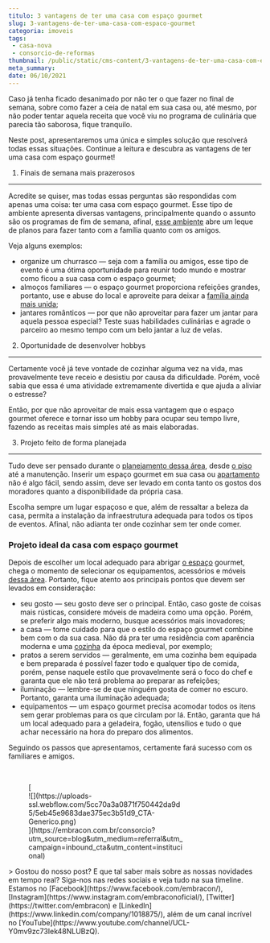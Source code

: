 ```yaml
---
titulo: 3 vantagens de ter uma casa com espaço gourmet
slug: 3-vantagens-de-ter-uma-casa-com-espaco-gourmet
categoria: imoveis
tags:
 - casa-nova
 - consorcio-de-reformas
thumbnail: /public/static/cms-content/3-vantagens-de-ter-uma-casa-com-espaco-gourmet.jpg
meta_summary: 
date: 06/10/2021
---
```

Caso já tenha ficado desanimado por não ter o que fazer no final de semana, sobre como fazer a ceia de natal em sua casa ou, até mesmo, por não poder tentar aquela receita que você viu no programa de culinária que parecia tão saborosa, fique tranquilo.

Neste post, apresentaremos uma única e simples solução que resolverá todas essas situações. Continue a leitura e descubra as vantagens de ter uma casa com espaço gourmet!

1. Finais de semana mais prazerosos
-----------------------------------

Acredite se quiser, mas todas essas perguntas são respondidas com apenas uma coisa: ter uma casa com espaço gourmet. Esse tipo de ambiente apresenta diversas vantagens, principalmente quando o assunto são os programas de fim de semana, afinal, [esse ambiente](https://www.embracon.com.br/blog/como-ter-uma-cozinha-funcional-em-casa) abre um leque de planos para fazer tanto com a família quanto com os amigos.

Veja alguns exemplos:

- organize um churrasco — seja com a família ou amigos, esse tipo de evento é uma ótima oportunidade para reunir todo mundo e mostrar como ficou a sua casa com o espaço gourmet;
- almoços familiares — o espaço gourmet proporciona refeições grandes, portanto, use e abuse do local e aproveite para deixar a [família ainda mais unida](https://www.embracon.com.br/blog/carro-ideal-para-familia);
- jantares românticos — por que não aproveitar para fazer um jantar para aquela pessoa especial? Teste suas habilidades culinárias e agrade o parceiro ao mesmo tempo com um belo jantar a luz de velas.

2. Oportunidade de desenvolver hobbys
-------------------------------------

Certamente você já teve vontade de cozinhar alguma vez na vida, mas provavelmente teve receio e desistiu por causa da dificuldade. Porém, você sabia que essa é uma atividade extremamente divertida e que ajuda a aliviar o estresse?

Então, por que não aproveitar de mais essa vantagem que o espaço gourmet oferece e tornar isso um hobby para ocupar seu tempo livre, fazendo as receitas mais simples até as mais elaboradas.

3. Projeto feito de forma planejada
-----------------------------------

Tudo deve ser pensado durante o [planejamento dessa área](https://www.embracon.com.br/blog/5-dicas-de-decoracao-de-sala-para-voce-fazer-hoje), desde [o piso](https://www.embracon.com.br/blog/4-vantagens-de-usar-o-piso-vinilico-na-casa) até a manutenção. Inserir um espaço gourmet em sua casa ou [apartamento](https://www.embracon.com.br/blog/como-escolher-o-tamanho-ideal-de-apartamento) não é algo fácil, sendo assim, deve ser levado em conta tanto os gostos dos moradores quanto a disponibilidade da própria casa.

Escolha sempre um lugar espaçoso e que, além de ressaltar a beleza da casa, permita a instalação da infraestrutura adequada para todos os tipos de eventos. Afinal, não adianta ter onde cozinhar sem ter onde comer.

### Projeto ideal da casa com espaço gourmet

Depois de escolher um local adequado para abrigar [o espaço](https://www.embracon.com.br/blog/5-dicas-de-como-otimizar-espaco-em-ambientes-pequenos) gourmet, chega o momento de selecionar os equipamentos, acessórios e móveis [dessa área](https://www.embracon.com.br/blog/o-que-nao-pode-faltar-na-area-externa-da-casa-para-garantir-o-lazer-da-familia). Portanto, fique atento aos principais pontos que devem ser levados em consideração:

- seu gosto — seu gosto deve ser o principal. Então, caso goste de coisas mais rústicas, considere móveis de madeira como uma opção. Porém, se preferir algo mais moderno, busque acessórios mais inovadores;
- a casa — tome cuidado para que o estilo do espaço gourmet combine bem com o da sua casa. Não dá pra ter uma residência com aparência moderna e uma [cozinha](https://www.embracon.com.br/blog/vai-reformar-a-cozinha-confira-as-tendencias) da época medieval, por exemplo;
- pratos a serem servidos — geralmente, em uma cozinha bem equipada e bem preparada é possível fazer todo e qualquer tipo de comida, porém, pense naquele estilo que provavelmente será o foco do chef e garanta que ele não terá problema ao preparar as refeições;
- iluminação — lembre-se de que ninguém gosta de comer no escuro. Portanto, garanta uma iluminação adequada;
- equipamentos — um espaço gourmet precisa acomodar todos os itens sem gerar problemas para os que circulam por lá. Então, garanta que há um local adequado para a geladeira, fogão, utensílios e tudo o que achar necessário na hora do preparo dos alimentos.

Seguindo os passos que apresentamos, certamente fará sucesso com os familiares e amigos.

‍

<figure class="w-richtext-figure-type-image w-richtext-align-center" style="max-width:310px">[<div>![](https://uploads-ssl.webflow.com/5cc70a3a0871f750442da9d5/5eb45e9683dae375ec3b51d9_CTA-Generico.png)</div>](https://embracon.com.br/consorcio?utm_source=blog&utm_medium=referral&utm_campaign=inbound_cta&utm_content=institucional)</figure>> Gostou do nosso post? E que tal saber mais sobre as nossas novidades em tempo real? Siga-nos nas redes sociais e veja tudo na sua timeline. Estamos no [Facebook](https://www.facebook.com/embracon/), [Instagram](https://www.instagram.com/embraconoficial/), [Twitter](https://twitter.com/embracon) e [LinkedIn](https://www.linkedin.com/company/1018875/), além de um canal incrível no [YouTube](https://www.youtube.com/channel/UCL-Y0mv9zc73Iek48NLUBzQ).

‍
